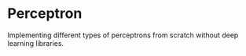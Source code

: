 # Perceptron
Implementing different types of perceptrons from scratch without deep learning libraries.
